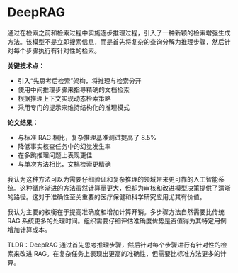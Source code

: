# DeepRAG

通过在检索之前和检索过程中实施逐步推理过程，引入了一种新颖的检索增强生成方法。该模型不是立即搜索信息，而是首先将复杂的查询分解为推理步骤，然后针对每个步骤执行有针对性的检索。

**关键技术点：**

* 引入“先思考后检索”架构，将推理与检索分开
* 使用中间推理步骤来指导精确的文档检索
* 根据推理上下文实现动态检索策略
* 采用专门的提示来维持结构化的推理模式

**论文结果：**

* 与标准 RAG 相比，复杂推理基准测试提高了 8.5%
* 降低事实核查任务中的幻觉发生率
* 在多跳推理问题上表现更佳
* 与单次方法相比，文档检索更精确

我认为这种方法可以为需要仔细验证和复杂推理的领域带来更可靠的人工智能系统。这种循序渐进的方法虽然计算量更大，但却为审核和改进模型决策提供了清晰的路径。这对于准确性至关重要的医疗保健和科学研究应用尤其有价值。

我认为主要的权衡在于提高准确度和增加计算开销。多步骤方法自然需要比传统 RAG 系统更多的处理时间。组织需要仔细评估准确度优势是否值得为其特定用例增加计算成本。

TLDR：DeepRAG 通过首先思考推理步骤，然后针对每个步骤进行有针对性的检索来改进 RAG。在复杂任务上表现出更高的准确性，但需要比标准方法更多的计算。
